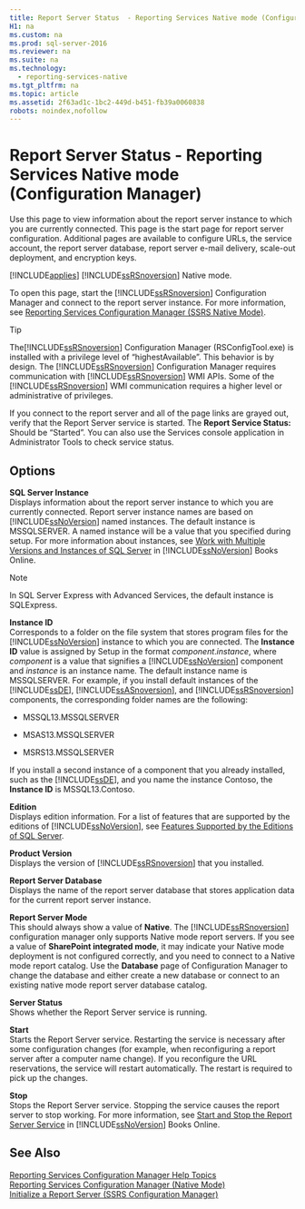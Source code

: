 ```yaml
---
title: Report Server Status  - Reporting Services Native mode (Configuration Manager)
H1: na
ms.custom: na
ms.prod: sql-server-2016
ms.reviewer: na
ms.suite: na
ms.technology: 
  - reporting-services-native
ms.tgt_pltfrm: na
ms.topic: article
ms.assetid: 2f63ad1c-1bc2-449d-b451-fb39a0060838
robots: noindex,nofollow
---
```

# Report Server Status  - Reporting Services Native mode (Configuration Manager)
  Use this page to view information about the report server instance to which you are currently connected. This page is the start page for report server configuration. Additional pages are available to configure URLs, the service account, the report server database, report server e\-mail delivery, scale\-out deployment, and encryption keys.  
  
 [!INCLUDE[applies](../../Token/Other/applies_md.md)] [!INCLUDE[ssRSnoversion](../../Token/Other/ssRSnoversion_md.md)] Native mode.  
  
 To open this page, start the [!INCLUDE[ssRSnoversion](../../Token/Other/ssRSnoversion_md.md)] Configuration Manager and connect to the report server instance. For more information, see [Reporting Services Configuration Manager \(SSRS Native Mode\)](assetId:///63519ef4-e68a-42fb-9cf7-31228ea4e434).  
  
> [!TIP]  
>  The[!INCLUDE[ssRSnoversion](../../Token/Other/ssRSnoversion_md.md)] Configuration Manager \(RSConfigTool.exe\) is installed with a privilege level of “highestAvailable”. This behavior is by design. The [!INCLUDE[ssRSnoversion](../../Token/Other/ssRSnoversion_md.md)] Configuration Manager requires communication with [!INCLUDE[ssRSnoversion](../../Token/Other/ssRSnoversion_md.md)] WMI APIs. Some of the [!INCLUDE[ssRSnoversion](../../Token/Other/ssRSnoversion_md.md)] WMI communication requires a higher level or administrative of privileges.  
  
 If you connect to the report server and all of the page links are grayed out, verify that the Report Server service is started. The **Report Service Status:** Should be “Started”. You can also use the Services console application in Administrator Tools to check service status.  
  
## Options  
 **SQL Server Instance**  
 Displays information about the report server instance to which you are currently connected. Report server instance names are based on [!INCLUDE[ssNoVersion](../../Token/Other/ssNoVersion_md.md)] named instances. The default instance is MSSQLSERVER. A named instance will be a value that you specified during setup. For more information about instances, see [Work with Multiple Versions and Instances of SQL Server](../../Topics/TopicNameNotContainA/Work-with-Multiple-Versions-and-Instances-of-SQL-Server.md) in [!INCLUDE[ssNoVersion](../../Token/Other/ssNoVersion_md.md)] Books Online.  
  
> [!NOTE]  
>  In SQL Server Express with Advanced Services, the default instance is SQLExpress.  
  
 **Instance ID**  
 Corresponds to a folder on the file system that stores program files for the [!INCLUDE[ssNoVersion](../../Token/Other/ssNoVersion_md.md)] instance to which you are connected. The **Instance ID** value is assigned by Setup in the format *component*.*instance*, where *component* is a value that signifies a [!INCLUDE[ssNoVersion](../../Token/Other/ssNoVersion_md.md)] component and *instance* is an instance name. The default instance name is MSSQLSERVER. For example, if you install default instances of the [!INCLUDE[ssDE](../../Token/Other/ssDE_md.md)], [!INCLUDE[ssASnoversion](../../Token/Other/ssASnoversion_md.md)], and [!INCLUDE[ssRSnoversion](../../Token/Other/ssRSnoversion_md.md)] components, the corresponding folder names are the following:  
  
-   MSSQL13.MSSQLSERVER  
  
-   MSAS13.MSSQLSERVER  
  
-   MSRS13.MSSQLSERVER  
  
 If you install a second instance of a component that you already installed, such as the [!INCLUDE[ssDE](../../Token/Other/ssDE_md.md)], and you name the instance Contoso, the **Instance ID** is MSSQL13.Contoso.  
  
 **Edition**  
 Displays edition information. For a list of features that are supported by the editions of [!INCLUDE[ssNoVersion](../../Token/Other/ssNoVersion_md.md)], see [Features Supported by the Editions of SQL Server](http://go.microsoft.com/fwlink/?linkid=232473).  
  
 **Product Version**  
 Displays the version of [!INCLUDE[ssRSnoversion](../../Token/Other/ssRSnoversion_md.md)] that you installed.  
  
 **Report Server Database**  
 Displays the name of the report server database that stores application data for the current report server instance.  
  
 **Report Server Mode**  
 This should always show a value of **Native**. The [!INCLUDE[ssRSnoversion](../../Token/Other/ssRSnoversion_md.md)] configuration manager only supports Native mode report servers. If you see a value of **SharePoint integrated mode**, it may indicate your Native mode deployment is not configured correctly, and you need to connect to a Native mode report catalog. Use the **Database** page of Configuration Manager to change the database and either create a new database or connect to an existing native mode report server database catalog.  
  
 **Server Status**  
 Shows whether the Report Server service is running.  
  
 **Start**  
 Starts the Report Server service. Restarting the service is necessary after some configuration changes \(for example, when reconfiguring a report server after a computer name change\). If you reconfigure the URL reservations, the service will restart automatically. The restart is required to pick up the changes.  
  
 **Stop**  
 Stops the Report Server service. Stopping the service causes the report server to stop working. For more information, see [Start and Stop the Report Server Service](../../Topics/TopicNameNotContainA/Start-and-Stop-the-Report-Server-Service.md) in [!INCLUDE[ssNoVersion](../../Token/Other/ssNoVersion_md.md)] Books Online.  
  
## See Also  
 [Reporting Services Configuration Manager Help Topics](../../Topics/TopicNameNotContainA/Reporting-Services-Configuration-Manager-Help-Topics.md)   
 [Reporting Services Configuration Manager &#40;Native Mode&#41;](../../Topics/TopicNameNotContainA/Reporting-Services-Configuration-Manager--Native-Mode-.md)   
 [Initialize a Report Server &#40;SSRS Configuration Manager&#41;](../../Topics/TopicNameContainA/Initialize-a-Report-Server--SSRS-Configuration-Manager-.md)  
  
  